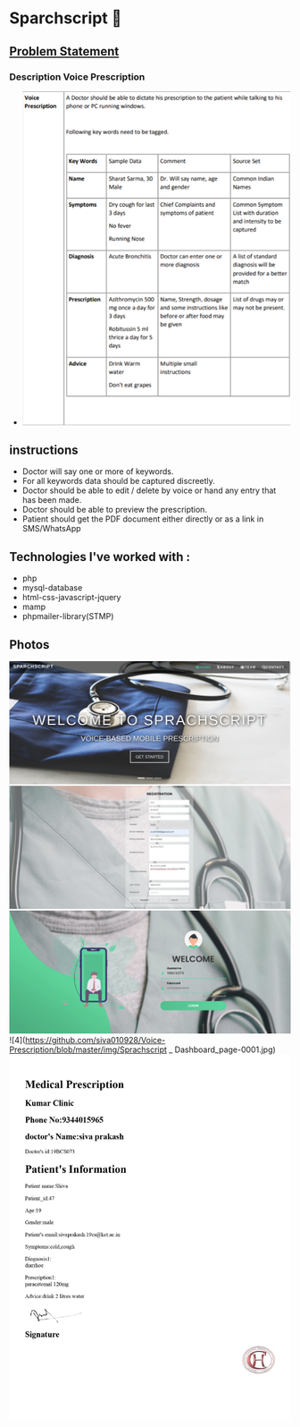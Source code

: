 # Sparchscript 👋
## [Problem Statement](https://www.sih.gov.in/uploads/psData/VoicePrescriptionproblemstatement20191216142040.pdf)
### Description Voice Prescription
  - ![1](https://github.com/siva010928/Voice-Prescription/blob/master/image.png)
## instructions
- Doctor will say one or more of keywords.
- For all keywords data should be captured discreetly.
- Doctor should be able to edit / delete by voice or hand any entry that has been
made.
- Doctor should be able to preview the prescription.
- Patient should get the PDF document either directly or as a link in
SMS/WhatsApp

## Technologies I've worked with :

- php 
- mysql-database 
- html-css-javascript-jquery 
- mamp 
- phpmailer-library(STMP)

##  Photos
![1](https://github.com/siva010928/Voice-Prescription/blob/master/img/1.png)
![2](https://github.com/siva010928/Voice-Prescription/blob/master/img/signup.png)
![3](https://github.com/siva010928/Voice-Prescription/blob/master/img/login.png)
![4](https://github.com/siva010928/Voice-Prescription/blob/master/img/Sprachscript _ Dashboard_page-0001.jpg)
![5](https://github.com/siva010928/Voice-Prescription/blob/master/img/Shiva_47_page-0001.jpg)

